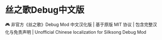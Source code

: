 # 丝之歌Debug中文版
🎮 非官方《丝之歌》Debug Mod 中文汉化版 | 基于原版 MIT 协议 | 包含完整汉化与免责声明 | Unofficial Chinese localization for Silksong Debug Mod
